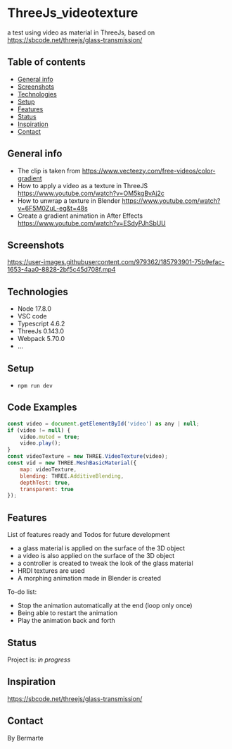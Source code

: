 # ThreeJs_videotexture

a test using video as material in ThreeJs, based on https://sbcode.net/threejs/glass-transmission/

## Table of contents

- [General info](#general-info)
- [Screenshots](#screenshots)
- [Technologies](#technologies)
- [Setup](#setup)
- [Features](#features)
- [Status](#status)
- [Inspiration](#inspiration)
- [Contact](#contact)

## General info

- The clip is taken from https://www.vecteezy.com/free-videos/color-gradient
- How to apply a video as a texture in ThreeJS https://www.youtube.com/watch?v=OM5kgBvAj2c
- How to unwrap a texture in Blender https://www.youtube.com/watch?v=6F5M0ZuL-eg&t=48s
- Create a gradient animation in After Effects https://www.youtube.com/watch?v=ESdyPJhSbUU

## Screenshots


https://user-images.githubusercontent.com/979362/185793901-75b9efac-1653-4aa0-8828-2bf5c45d708f.mp4

## Technologies

- Node 17.8.0
- VSC code
- Typescript 4.6.2
- ThreeJs 0.143.0
- Webpack 5.70.0
- ...

## Setup

- `npm run dev`

## Code Examples

```js
const video = document.getElementById('video') as any | null;
if (video != null) {
    video.muted = true;
    video.play();
}
const videoTexture = new THREE.VideoTexture(video);
const vid = new THREE.MeshBasicMaterial({
    map: videoTexture,
    blending: THREE.AdditiveBlending,
    depthTest: true,
    transparent: true
});
```

## Features

List of features ready and Todos for future development

- a glass material is applied on the surface of the 3D object
- a video is also applied on the surface of the 3D object
- a controller is created to tweak the look of the glass material
- HRDI textures are used
- A morphing animation made in Blender is created

To-do list:

- Stop the animation automatically at the end (loop only once)
- Being able to restart the animation
- Play the animation back and forth

## Status

Project is: _in progress_

## Inspiration

https://sbcode.net/threejs/glass-transmission/

## Contact

By Bermarte
